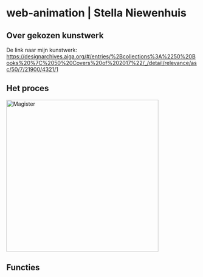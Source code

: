 # web-animation | Stella Niewenhuis


## Over gekozen kunstwerk 








De link naar mijn kunstwerk: 
https://designarchives.aiga.org/#/entries/%2Bcollections%3A%2250%20Books%20%7C%2050%20Covers%20of%202017%22/_/detail/relevance/asc/50/7/21900/4321/1









## Het proces
<img width="400" alt="Magister" src="https://user-images.githubusercontent.com/43337685/82755869-ce6c7d00-9dd6-11ea-83f5-4dad5b305aa6.jpg">





## Functies 


















